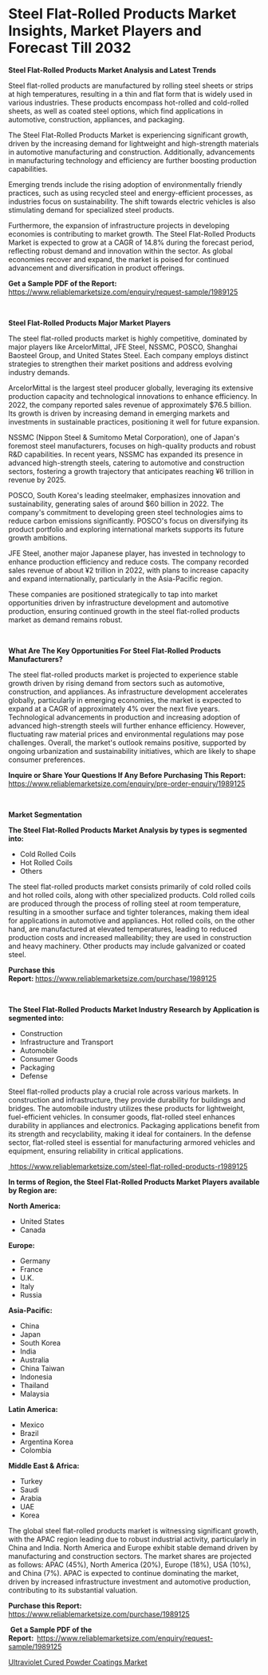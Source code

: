 <p><h1>Steel Flat-Rolled Products Market Insights, Market Players and Forecast Till 2032</h1></p><p><strong>Steel Flat-Rolled Products Market Analysis and Latest Trends</strong></p>
<p><p>Steel flat-rolled products are manufactured by rolling steel sheets or strips at high temperatures, resulting in a thin and flat form that is widely used in various industries. These products encompass hot-rolled and cold-rolled sheets, as well as coated steel options, which find applications in automotive, construction, appliances, and packaging.</p><p>The Steel Flat-Rolled Products Market is experiencing significant growth, driven by the increasing demand for lightweight and high-strength materials in automotive manufacturing and construction. Additionally, advancements in manufacturing technology and efficiency are further boosting production capabilities.</p><p>Emerging trends include the rising adoption of environmentally friendly practices, such as using recycled steel and energy-efficient processes, as industries focus on sustainability. The shift towards electric vehicles is also stimulating demand for specialized steel products. </p><p>Furthermore, the expansion of infrastructure projects in developing economies is contributing to market growth. The Steel Flat-Rolled Products Market is expected to grow at a CAGR of 14.8% during the forecast period, reflecting robust demand and innovation within the sector. As global economies recover and expand, the market is poised for continued advancement and diversification in product offerings.</p></p>
<p><strong>Get a Sample PDF of the Report:&nbsp;</strong> <a href="https://www.reliablemarketsize.com/enquiry/request-sample/1989125?utm_campaign=3104&utm_medium=2&utm_source=Github&utm_content=ia&utm_term=03042025&utm_id=steel-flat-rolled-products">https://www.reliablemarketsize.com/enquiry/request-sample/1989125</a></p>
<p>&nbsp;</p>
<p><strong>Steel Flat-Rolled Products Major Market Players</strong></p>
<p><p>The steel flat-rolled products market is highly competitive, dominated by major players like ArcelorMittal, JFE Steel, NSSMC, POSCO, Shanghai Baosteel Group, and United States Steel. Each company employs distinct strategies to strengthen their market positions and address evolving industry demands.</p><p>ArcelorMittal is the largest steel producer globally, leveraging its extensive production capacity and technological innovations to enhance efficiency. In 2022, the company reported sales revenue of approximately $76.5 billion. Its growth is driven by increasing demand in emerging markets and investments in sustainable practices, positioning it well for future expansion.</p><p>NSSMC (Nippon Steel & Sumitomo Metal Corporation), one of Japan's foremost steel manufacturers, focuses on high-quality products and robust R&D capabilities. In recent years, NSSMC has expanded its presence in advanced high-strength steels, catering to automotive and construction sectors, fostering a growth trajectory that anticipates reaching ¥6 trillion in revenue by 2025.</p><p>POSCO, South Korea's leading steelmaker, emphasizes innovation and sustainability, generating sales of around $60 billion in 2022. The company's commitment to developing green steel technologies aims to reduce carbon emissions significantly. POSCO's focus on diversifying its product portfolio and exploring international markets supports its future growth ambitions.</p><p>JFE Steel, another major Japanese player, has invested in technology to enhance production efficiency and reduce costs. The company recorded sales revenue of about ¥2 trillion in 2022, with plans to increase capacity and expand internationally, particularly in the Asia-Pacific region.</p><p>These companies are positioned strategically to tap into market opportunities driven by infrastructure development and automotive production, ensuring continued growth in the steel flat-rolled products market as demand remains robust.</p></p>
<p>&nbsp;</p>
<p><strong>What Are The Key Opportunities For Steel Flat-Rolled Products Manufacturers?</strong></p>
<p><p>The steel flat-rolled products market is projected to experience stable growth driven by rising demand from sectors such as automotive, construction, and appliances. As infrastructure development accelerates globally, particularly in emerging economies, the market is expected to expand at a CAGR of approximately 4% over the next five years. Technological advancements in production and increasing adoption of advanced high-strength steels will further enhance efficiency. However, fluctuating raw material prices and environmental regulations may pose challenges. Overall, the market's outlook remains positive, supported by ongoing urbanization and sustainability initiatives, which are likely to shape consumer preferences.</p></p>
<p><strong>Inquire or Share Your Questions If Any Before Purchasing This Report:</strong> <a href="https://www.reliablemarketsize.com/enquiry/pre-order-enquiry/1989125?utm_campaign=3104&utm_medium=2&utm_source=Github&utm_content=ia&utm_term=03042025&utm_id=steel-flat-rolled-products">https://www.reliablemarketsize.com/enquiry/pre-order-enquiry/1989125</a></p>
<p>&nbsp;</p>
<p><strong>Market Segmentation</strong></p>
<p><strong>The Steel Flat-Rolled Products Market Analysis by types is segmented into:</strong></p>
<p><ul><li>Cold Rolled Coils</li><li>Hot Rolled Coils</li><li>Others</li></ul></p>
<p><p>The steel flat-rolled products market consists primarily of cold rolled coils and hot rolled coils, along with other specialized products. Cold rolled coils are produced through the process of rolling steel at room temperature, resulting in a smoother surface and tighter tolerances, making them ideal for applications in automotive and appliances. Hot rolled coils, on the other hand, are manufactured at elevated temperatures, leading to reduced production costs and increased malleability; they are used in construction and heavy machinery. Other products may include galvanized or coated steel.</p></p>
<p><strong>Purchase this Report:&nbsp;</strong><a href="https://www.reliablemarketsize.com/purchase/1989125?utm_campaign=3104&utm_medium=2&utm_source=Github&utm_content=ia&utm_term=03042025&utm_id=steel-flat-rolled-products">https://www.reliablemarketsize.com/purchase/1989125</a></p>
<p>&nbsp;</p>
<p><strong>The Steel Flat-Rolled Products Market Industry Research by Application is segmented into:</strong></p>
<p><ul><li>Construction</li><li>Infrastructure and Transport</li><li>Automobile</li><li>Consumer Goods</li><li>Packaging</li><li>Defense</li></ul></p>
<p><p>Steel flat-rolled products play a crucial role across various markets. In construction and infrastructure, they provide durability for buildings and bridges. The automobile industry utilizes these products for lightweight, fuel-efficient vehicles. In consumer goods, flat-rolled steel enhances durability in appliances and electronics. Packaging applications benefit from its strength and recyclability, making it ideal for containers. In the defense sector, flat-rolled steel is essential for manufacturing armored vehicles and equipment, ensuring reliability in critical applications.</p></p>
<p><a href="https://www.reliablemarketsize.com/steel-flat-rolled-products-r1989125?utm_campaign=3104&utm_medium=2&utm_source=Github&utm_content=ia&utm_term=03042025&utm_id=steel-flat-rolled-products">&nbsp;https://www.reliablemarketsize.com/steel-flat-rolled-products-r1989125</a></p>
<p><strong>In terms of Region, the Steel Flat-Rolled Products Market Players available by Region are:</strong></p>
<p>
    <p> <strong> North America: </strong>
        <ul>
            <li>United States</li>
            <li>Canada</li>
        </ul>
        </p> 
    <p> <strong> Europe: </strong>
        <ul>
            <li>Germany</li>
            <li>France</li>
            <li>U.K.</li>
            <li>Italy</li>
            <li>Russia</li>
        </ul>
        </p> 
    <p> <strong> Asia-Pacific: </strong>
        <ul>
            <li>China</li>
            <li>Japan</li>
            <li>South Korea</li>
            <li>India</li>
            <li>Australia</li>
            <li>China Taiwan</li>
            <li>Indonesia</li>
            <li>Thailand</li>
            <li>Malaysia</li>
        </ul>
        </p> 
    <p> <strong> Latin America: </strong>
        <ul>
            <li>Mexico</li>
            <li>Brazil</li>
            <li>Argentina Korea</li>
            <li>Colombia</li>
        </ul>
        </p> 
    <p> <strong> Middle East & Africa: </strong>
        <ul>
            <li>Turkey</li>
            <li>Saudi</li>
            <li>Arabia</li>
            <li>UAE</li>
            <li>Korea</li>
        </ul>
    </p>
    </p>
<p><p>The global steel flat-rolled products market is witnessing significant growth, with the APAC region leading due to robust industrial activity, particularly in China and India. North America and Europe exhibit stable demand driven by manufacturing and construction sectors. The market shares are projected as follows: APAC (45%), North America (20%), Europe (18%), USA (10%), and China (7%). APAC is expected to continue dominating the market, driven by increased infrastructure investment and automotive production, contributing to its substantial valuation.</p></p>
<p><strong>Purchase this Report: </strong><a href="https://www.reliablemarketsize.com/purchase/1989125?utm_campaign=3104&utm_medium=2&utm_source=Github&utm_content=ia&utm_term=03042025&utm_id=steel-flat-rolled-products">https://www.reliablemarketsize.com/purchase/1989125</a></p>
<p>&nbsp;<strong>Get a Sample PDF of the Report:&nbsp;&nbsp;</strong><a href="https://www.reliablemarketsize.com/enquiry/request-sample/1989125?utm_campaign=3104&utm_medium=2&utm_source=Github&utm_content=ia&utm_term=03042025&utm_id=steel-flat-rolled-products">https://www.reliablemarketsize.com/enquiry/request-sample/1989125</a></p>
<p><strong></strong></p>
<p><p><a href="https://github.com/geyangvayora/Market-Research-Report-List-1/blob/main/ultraviolet-cured-powder-coatings-market.md?utm_campaign=3104&utm_medium=2&utm_source=Github&utm_content=ia&utm_term=03042025&utm_id=steel-flat-rolled-products">Ultraviolet Cured Powder Coatings Market</a></p></p>